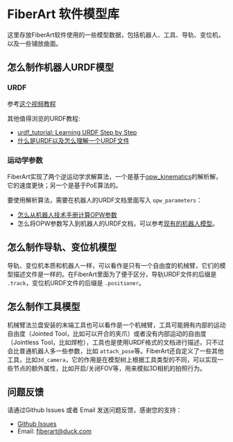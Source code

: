 # FiberArt 软件模型库

这里存放FiberArt软件使用的一些模型数据，包括机器人、工具、导轨、变位机，以及一些铺放曲面。

## 怎么制作机器人URDF模型

### URDF

参考[这个视频教程](https://www.bilibili.com/video/BV11c411n7pN/?spm_id_from=333.999.0.0&vd_source=78eee00c318e9cda7f951c976a72c2b9)

其他值得浏览的URDF教程:

- [urdf_tutorial: Learning URDF Step by Step](https://github.com/ros/urdf_tutorial)
- [什么是URDF以及怎么理解一个URDF文件](https://blog.csdn.net/zhelijun/article/details/102709150)

### 运动学参数

FiberArt实现了两个逆运动学求解算法，一个是基于[opw_kinematics](https://github.com/Jmeyer1292/opw_kinematics)的解析解，它的速度更快；另一个是基于PoE算法的。

要使用解析算法，需要在机器人的URDF文档里面写入 `opw_parameters`：

- [怎么从机器人技术手册计算OPW参数](./Docs/opw.md)
- 怎么将OPW参数写入到机器人的URDF文档，可以参考[现有的机器人模型](./Robots/KR480R3330MT/KR480R3330MT.urdf)。


## 怎么制作导轨、变位机模型

导轨、变位机本质和机器人一样，可以看作是只有一个自由度的机械臂，它们的模型描述文件是一样的。在FiberArt里面为了便于区分，导轨URDF文件的后缀是 `.track`，变位机URDF文件的后缀是 `.positioner`。

## 怎么制作工具模型

机械臂法兰盘安装的末端工具也可以看作是一个机械臂，工具可能拥有内部的运动自由度（Jointed Tool，比如可以开合的夹爪）或者没有内部运动的自由度（Jointless Tool，比如焊枪），工具也是使用URDF格式的文档进行描述，只不过会比普通机器人多一些参数，比如 `attach_pose`等。FiberArt还自定义了一些其他工具，比如`3d_camera`，它的作用是在模型树上根据工具类型的不同，可以实现一些节点的额外属性，比如开启/关闭FOV等，用来模拟3D相机的拍照行为。

## 问题反馈

请通过Github Issues 或者 Email 发送问题反馈，感谢您的支持：

- [Github Issues](https://github.com/xiaodaxia-2008/FiberArtData/issues)
- Email: [fiberart@duck.com](mailto:fiberart@duck.com)
